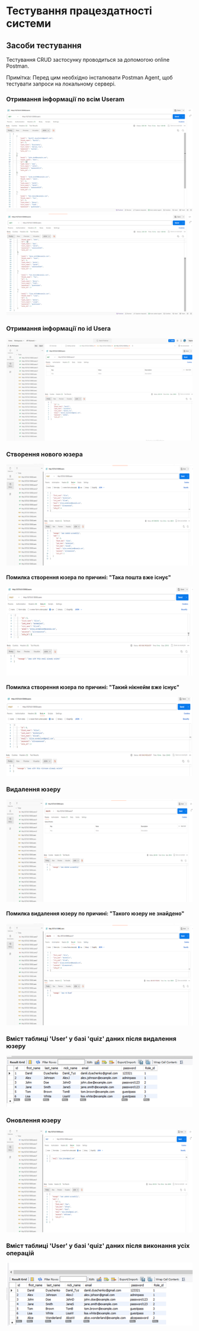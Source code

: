 # Тестування працездатності системи



## Засоби тестування
Тестування CRUD застосунку проводиться за допомогою online Postman.

Примітка: Перед цим необхідно інсталювати Postman Agent, щоб тестувати запроси на локальному сервері.

### Отримання інформації по всім Useram

<img src="./media_labs6/Users.png">

<img src="./media_labs6/Users1.png">

### Отримання інформації по id Usera

<img src="./media_labs6/User_id.png">

### Створення нового юзера

<img src="./media_labs6/User_created.png">

#### Помилка створення юзера по причині: "Така пошта вже існує"

<img src="./media_labs6/User_email.png">

#### Помилка створення юзера по причині: "Такий нікнейм вже існує"

<img src="./media_labs6/User_nickname.png">

### Видалення юзеру

<img src="./media_labs6/User_delete.png">

#### Помилка видалення юзеру по причині: "Такого юзеру не знайдено"

<img src="./media_labs6/User_not_found.png">

### Вміст таблиці 'User' у базі 'quiz' даних після видалення юзеру

<img src="./media_labs6/User_delete_SQL.png">

### Оновлення юзеру

<img src="./media_labs6/User_update.png">

### Вміст таблиці 'User' у базі 'quiz'  даних після виконання усіх операцій

<img src="./media_labs6/Users_SQL.png">















